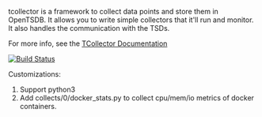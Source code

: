 tcollector is a framework to collect data points and store them in OpenTSDB.
It allows you to write simple collectors that it'll run and monitor.  It also
handles the communication with the TSDs.

For more info, see the [TCollector Documentation](http://www.opentsdb.net/tcollector.html)

[![Build Status](https://travis-ci.org/OpenTSDB/tcollector.svg?branch=master)](https://travis-ci.org/OpenTSDB/tcollector)

Customizations:
1. Support python3
2. Add collects/0/docker_stats.py to collect cpu/mem/io metrics of docker containers.
